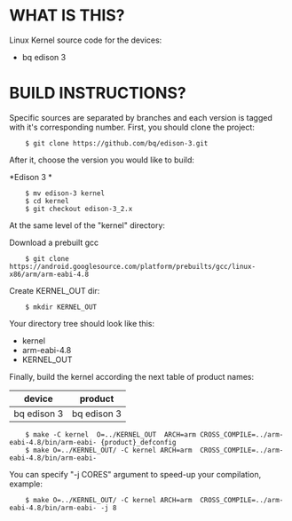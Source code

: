 WHAT IS THIS?
=============

Linux Kernel source code for the devices:
* bq edison 3


BUILD INSTRUCTIONS?
===================

Specific sources are separated by branches and each version is tagged with it's corresponding number. First, you should
clone the project:

        $ git clone https://github.com/bq/edison-3.git

After it, choose the version you would like to build:

*Edison 3 *

        $ mv edison-3 kernel
        $ cd kernel
        $ git checkout edison-3_2.x

At the same level of the "kernel" directory:

Download a prebuilt gcc

        $ git clone https://android.googlesource.com/platform/prebuilts/gcc/linux-x86/arm/arm-eabi-4.8

Create KERNEL_OUT dir:

        $ mkdir KERNEL_OUT

Your directory tree should look like this:
* kernel
* arm-eabi-4.8
* KERNEL_OUT

Finally, build the kernel according the next table of product names:

| device                                                                                | product                                                               |
| --------------------------|-------------------------|
| bq edison 3                                      | bq edison 3                                      |


        $ make -C kernel  O=../KERNEL_OUT  ARCH=arm CROSS_COMPILE=../arm-eabi-4.8/bin/arm-eabi- {product}_defconfig
        $ make O=../KERNEL_OUT/ -C kernel ARCH=arm  CROSS_COMPILE=../arm-eabi-4.8/bin/arm-eabi-                       
    
You can specify "-j CORES" argument to speed-up your compilation, example:

        $ make O=../KERNEL_OUT/ -C kernel ARCH=arm  CROSS_COMPILE=../arm-eabi-4.8/bin/arm-eabi- -j 8

